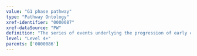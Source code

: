```yaml
---
value: "G1 phase pathway"
type: "Pathway Ontology"
xref-identifier: "0000087"
xref-dataSource: "PW"
definition: "The series of events underlying the progression of early cell cycle into the G phase and under the control of D-type cyclins together with Cdk4 and Cdk6. The formation of the pre-initiation replication complex takes place during this phase."
level: "Level 4+"
parents: ['0000086']
---
```

